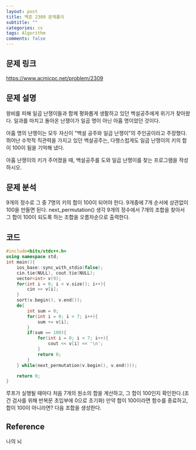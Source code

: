 ```yaml
---
layout: post
title: 백준 2309 문제풀이
subtitle: ""
categories: cs
tags: Algorithm
comments: false
---
```


## 문제 링크

<https://www.acmicpc.net/problem/2309>

## 문제 설명

왕비를 피해 일곱 난쟁이들과 함께 평화롭게 생활하고 있던 백설공주에게 위기가 찾아왔다. 일과를 마치고 돌아온 난쟁이가 일곱 명이 아닌 아홉 명이었던 것이다.

아홉 명의 난쟁이는 모두 자신이 "백설 공주와 일곱 난쟁이"의 주인공이라고 주장했다. 뛰어난 수학적 직관력을 가지고 있던 백설공주는, 다행스럽게도 일곱 난쟁이의 키의 합이 100이 됨을 기억해 냈다.

아홉 난쟁이의 키가 주어졌을 때, 백설공주를 도와 일곱 난쟁이를 찾는 프로그램을 작성하시오.

## 문제 분석

9개의 정수로 그 중 7명의 키의 합이 100이 되어야 한다. 9개중에 7개 순서에 상관없이 100을 만들면 된다. next_permutation() 생각
9개의 정수에서 7개의 조합을 찾아서 그 합이 100이 되도록 하는 조합을 오름차순으로 출력한다.

## 코드

```cpp
#include<bits/stdc++.h>
using namespace std;
int main(){
    ios_base::sync_with_stdio(false);
    cin.tie(NULL), cout.tie(NULL);
    vector<int> v(9);
    for(int i = 0; i < v.size(); i++){
        cin >> v[i];
    }
    sort(v.begin(), v.end());
    do{
        int sum = 0;
        for(int i = 0; i < 7; i++){
            sum += v[i];
        }
        if(sum == 100){
            for(int i = 0; i < 7; i++){
                cout << v[i] << '\n';
            }
            return 0;
        }
    } while(next_permutation(v.begin(), v.end()));

    return 0;
}
```
루프가 실행될 때마다 처음 7개의 원소의 합을 계산하고, 그 합이 100인지 확인한다.(조건 검사를 위해 반복문 초입부에 0으로 초기화)
만약 합이 100이라면 함수를 종료하고, 합이 100이 아니라면? 다음 조합을 생성한다.

## Reference

나의 뇌